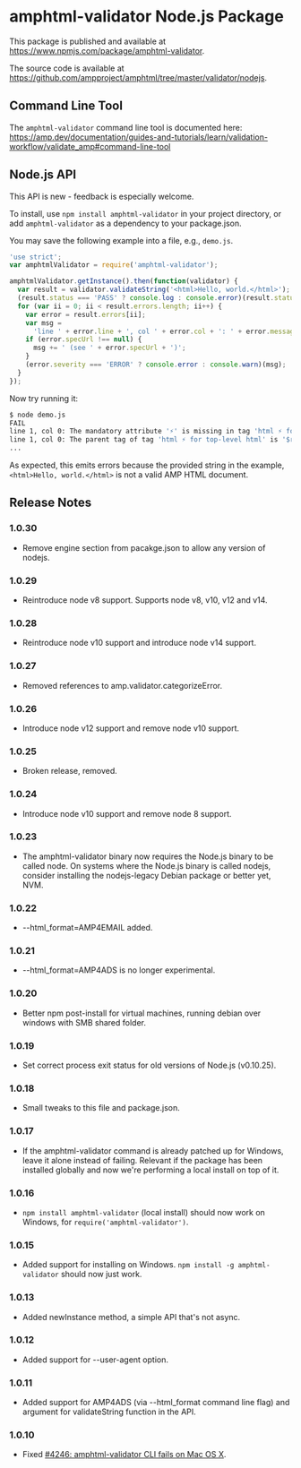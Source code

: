 # amphtml-validator Node.js Package

This package is published and available at
https://www.npmjs.com/package/amphtml-validator.

The source code is available at
https://github.com/ampproject/amphtml/tree/master/validator/nodejs.

## Command Line Tool

The `amphtml-validator` command line tool is documented here:
https://amp.dev/documentation/guides-and-tutorials/learn/validation-workflow/validate_amp#command-line-tool

## Node.js API

This API is new - feedback is especially welcome.

To install, use `npm install amphtml-validator` in your project directory,
or add `amphtml-validator` as a dependency to your package.json.

You may save the following example into a file, e.g., `demo.js`.

```js
'use strict';
var amphtmlValidator = require('amphtml-validator');

amphtmlValidator.getInstance().then(function(validator) {
  var result = validator.validateString('<html>Hello, world.</html>');
  (result.status === 'PASS' ? console.log : console.error)(result.status);
  for (var ii = 0; ii < result.errors.length; ii++) {
    var error = result.errors[ii];
    var msg =
      'line ' + error.line + ', col ' + error.col + ': ' + error.message;
    if (error.specUrl !== null) {
      msg += ' (see ' + error.specUrl + ')';
    }
    (error.severity === 'ERROR' ? console.error : console.warn)(msg);
  }
});
```

Now try running it:

```sh
$ node demo.js
FAIL
line 1, col 0: The mandatory attribute '⚡' is missing in tag 'html ⚡ for top-level html'. (see https://amp.dev/documentation/guides-and-tutorials/learn/spec/amphtml#required-markup)
line 1, col 0: The parent tag of tag 'html ⚡ for top-level html' is '$root', but it can only be '!doctype'. (see https://amp.dev/documentation/guides-and-tutorials/learn/spec/amphtml.html#required-markup)
...
```

As expected, this emits errors because the provided string in the example, `<html>Hello, world.</html>` is not a valid AMP HTML document.

## Release Notes

### 1.0.30

- Remove engine section from pacakge.json to allow any version of nodejs.

### 1.0.29

- Reintroduce node v8 support. Supports node v8, v10, v12 and v14.

### 1.0.28

- Reintroduce node v10 support and introduce node v14 support.

### 1.0.27

- Removed references to amp.validator.categorizeError.

### 1.0.26

- Introduce node v12 support and remove node v10 support.

### 1.0.25

- Broken release, removed.

### 1.0.24

- Introduce node v10 support and remove node 8 support.

### 1.0.23

- The amphtml-validator binary now requires the Node.js binary to be called node.
  On systems where the Node.js binary is called nodejs, consider installing
  the nodejs-legacy Debian package or better yet, NVM.

### 1.0.22

- --html_format=AMP4EMAIL added.

### 1.0.21

- --html_format=AMP4ADS is no longer experimental.

### 1.0.20

- Better npm post-install for virtual machines, running debian over windows with SMB shared folder.

### 1.0.19

- Set correct process exit status for old versions of Node.js (v0.10.25).

### 1.0.18

- Small tweaks to this file and package.json.

### 1.0.17

- If the amphtml-validator command is already patched up for Windows, leave it
  alone instead of failing. Relevant if the package has been installed globally
  and now we're performing a local install on top of it.

### 1.0.16

- `npm install amphtml-validator` (local install) should now work on Windows,
  for `require('amphtml-validator')`.

### 1.0.15

- Added support for installing on Windows.
  `npm install -g amphtml-validator` should now just work.

### 1.0.13

- Added newInstance method, a simple API that's not async.

### 1.0.12

- Added support for --user-agent option.

### 1.0.11

- Added support for AMP4ADS (via --html_format command line flag) and
  argument for validateString function in the API.

### 1.0.10

- Fixed [#4246: amphtml-validator CLI fails on Mac OS X](https://github.com/ampproject/amphtml/issues/4246).
